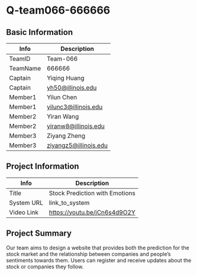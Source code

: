 # Q-team066-666666

## Basic Information

|   Info      |        Description     |
| ----------- | ---------------------- |
| TeamID      |        Team-066        |
| TeamName    |         666666         |
| Captain     |       Yiqing Huang     |
| Captain     |   yh50@illinois.edu    |
| Member1     |        Yilun Chen      |
| Member1     |   yilunc3@illinois.edu |
| Member2     |        Yiran Wang      |
| Member2     |  yiranw8@illinois.edu  |
| Member3     |        Ziyang Zheng    |
| Member3     |ziyangz5@illinois.edu   |

## Project Information

|   Info      |        Description     |
| ----------- | ---------------------- |
|  Title      | Stock Prediction with Emotions|
| System URL  |      link_to_system    |
| Video Link  |      https://youtu.be/jCn6s4d9O2Y     |

## Project Summary

Our team aims to design a website that provides both the prediction for the stock market and the relationship between companies and people’s sentiments towards them. Users can register and receive updates about the stock or companies they follow.

